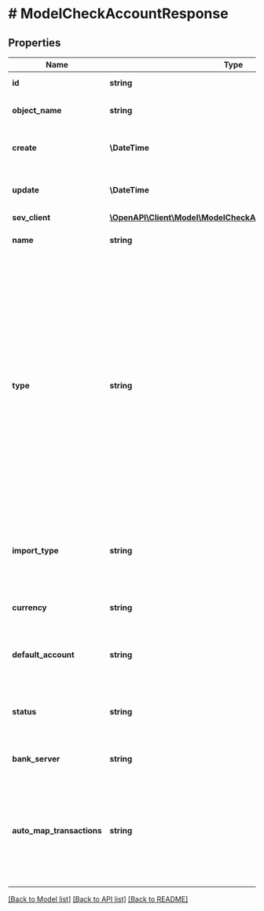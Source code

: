 # # ModelCheckAccountResponse

## Properties

Name | Type | Description | Notes
------------ | ------------- | ------------- | -------------
**id** | **string** | The check account id | [optional] [readonly]
**object_name** | **string** | The check account object name | [optional] [readonly]
**create** | **\DateTime** | Date of check account creation | [optional] [readonly]
**update** | **\DateTime** | Date of last check account update | [optional] [readonly]
**sev_client** | [**\OpenAPI\Client\Model\ModelCheckAccountResponseSevClient**](ModelCheckAccountResponseSevClient.md) |  | [optional]
**name** | **string** | Name of the check account | [optional]
**type** | **string** | The type of the check account. Account with a CSV or MT940 import are regarded as online.&lt;br&gt;       Apart from that, created check accounts over the API need to be offline, as online accounts with an active connection       to a bank application can not be managed over the API. | [optional]
**import_type** | **string** | Import type. Transactions can be imported by this method on the check account. | [optional]
**currency** | **string** | The currency of the check account. | [optional]
**default_account** | **string** | Defines if this check account is the default account. | [optional] [default to '0']
**status** | **string** | Status of the check account. 0 &lt;-&gt; Archived - 100 &lt;-&gt; Active | [optional] [default to '100']
**bank_server** | **string** | Bank server of check account | [optional] [readonly]
**auto_map_transactions** | **string** | Defines if transactions on this account are automatically mapped to invoice and vouchers when imported if possible. | [optional] [default to '1']

[[Back to Model list]](../../README.md#models) [[Back to API list]](../../README.md#endpoints) [[Back to README]](../../README.md)

